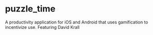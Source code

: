 # puzzle_time
A productivity application for iOS and Android that uses gamification to incentivize use.
Featuring David Krall
